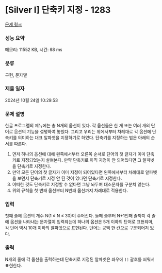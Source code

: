 # [Silver I] 단축키 지정 - 1283 

[문제 링크](https://www.acmicpc.net/problem/1283) 

### 성능 요약

메모리: 11552 KB, 시간: 68 ms

### 분류

구현, 문자열

### 제출 일자

2024년 10월 24일 10:29:53

### 문제 설명

<p>한글 프로그램의 메뉴에는 총 N개의 옵션이 있다. 각 옵션들은 한 개 또는 여러 개의 단어로 옵션의 기능을 설명하여 놓았다. 그리고 우리는 위에서부터 차례대로 각 옵션에 단축키를 의미하는 대표 알파벳을 지정하기로 하였다. 단축키를 지정하는 법은 아래의 순서를 따른다.</p>

<ol>
	<li>먼저 하나의 옵션에 대해 왼쪽에서부터 오른쪽 순서로 단어의 첫 글자가 이미 단축키로 지정되었는지 살펴본다. 만약 단축키로 아직 지정이 안 되어있다면 그 알파벳을 단축키로 지정한다.</li>
	<li>만약 모든 단어의 첫 글자가 이미 지정이 되어있다면 왼쪽에서부터 차례대로 알파벳을 보면서 단축키로 지정 안 된 것이 있다면 단축키로 지정한다.</li>
	<li>어떠한 것도 단축키로 지정할 수 없다면 그냥 놔두며 대소문자를 구분치 않는다.</li>
	<li>위의 규칙을 첫 번째 옵션부터 N번째 옵션까지 차례대로 적용한다.</li>
</ol>

### 입력 

 <p>첫째 줄에 옵션의 개수 N(1 ≤ N ≤ 30)이 주어진다. 둘째 줄부터 N+1번째 줄까지 각 줄에 옵션을 나타내는 문자열이 입력되는데 하나의 옵션은 5개 이하의 단어로 표현되며, 각 단어 역시 10개 이하의 알파벳으로 표현된다. 단어는 공백 한 칸으로 구분되어져 있다.</p>

### 출력 

 <p>N개의 줄에 각 옵션을 출력하는데 단축키로 지정된 알파벳은 좌우에 <code>[]</code> 괄호를 씌워서 표현한다.</p>

